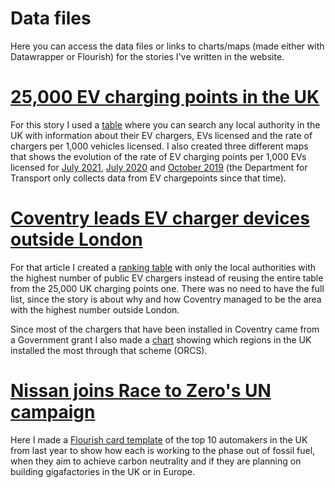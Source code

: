 # Data files

Here you can access the data files or links to charts/maps (made either with Datawrapper or Flourish) for the stories I've written in the website.

# <a href="https://joni-tourino.github.io/2030-ice-phase-out/25000-public-charge-points-more-to-come.html" target="_blank">25,000 EV charging points in the UK</a>

For this story I used a <a href="https://datawrapper.dwcdn.net/IwELW/" target="_blank">table</a> where you can search any local authority in the UK with information about their EV chargers, EVs licensed and the rate of chargers per 1,000 vehicles licensed.
I also created three different maps that shows the evolution of the rate of EV charging points per 1,000 EVs licensed for <a href="https://datawrapper.dwcdn.net/lWlZQ/" target="_blank">July 2021</a>, <a href="https://datawrapper.dwcdn.net/U4Ma6/" target="_blank">July 2020</a> and <a href="https://datawrapper.dwcdn.net/pGox9/" target="_blank">October 2019</a> (the Department for Transport only collects data from EV chargepoints since that time).

# <a href="https://joni-tourino.github.io/2030-ice-phase-out/Coventry-leads-ev-chargers-outside-london.html" target="_blank">Coventry leads EV charger devices outside London</a>

For that article I created a <a href="https://datawrapper.dwcdn.net/OAiq2/1/" target="_blank">ranking table</a> with only the local authorities with the highest number of public EV chargers instead of reusing the entire table from the 25,000 UK charging points one. There was no need to have the full list, since the story is about why and how Coventry managed to be the area with the highest number outside London.

Since most of the chargers that have been installed in Coventry came from a Government grant I also made a <a href="https://public.flourish.studio/visualisation/7078676/" target="_blank">chart</a> showing which regions in the UK installed the most through that scheme (ORCS).

# <a href="https://joni-tourino.github.io/2030-ice-phase-out/Nissan-joins-Race-to-Zero-campaign.html" target="_blank">Nissan joins Race to Zero's UN campaign</a>

Here I made a <a href="https://public.flourish.studio/visualisation/6736713/" target="_blank">Flourish card template</a> of the top 10 automakers in the UK from last year to show how each is working to the phase out of fossil fuel, when they aim to achieve carbon neutrality and if they are planning on building gigafactories in the UK or in Europe.
